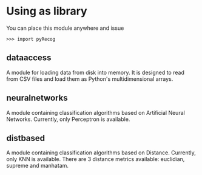 # Using as library

You can place this module anywhere and issue

```>>> import pyRecog```

## dataaccess

A module for loading data from disk into memory. It is designed to read from CSV files and load them 
as Python's multidimensional arrays.

## neuralnetworks

A module containing classification algorithms based on Artificial Neural Networks. Currently, only 
Perceptron is available.

## distbased

A module containing classification algorithms based on Distance. Currently, only KNN is available.
There are 3 distance metrics available: euclidian, supreme and manhatam.
